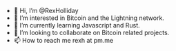- 👋 Hi, I’m @RexHolliday
- 👀 I’m interested in Bitcoin and the Lightning network.
- 🌱 I’m currently learning Javascript and Rust.
- 💞️ I’m looking to collaborate on Bitcoin related projects.
- 📫 How to reach me rexh at pm.me

<!---
RexHolliday/RexHolliday is a ✨ special ✨ repository because its `README.md` (this file) appears on your GitHub profile.
You can click the Preview link to take a look at your changes.
--->
